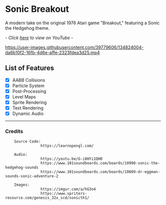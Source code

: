 # Sonic Breakout

A modern take on the original 1976 Atari game "Breakout," featuring a Sonic the Hedgehog theme.

*- Click <a href="https://www.youtube.com/watch?v=K1eCgV0rLbk&t=2s" target="_blank">here</a> to view on YouTube -*

https://user-images.githubusercontent.com/39779606/134824004-da6b10f2-16fb-4d6e-affe-2323fdea3d25.mp4

## List of Features

- [x] AABB Collisions
- [x] Particle System
- [x] Post-Processing
- [x] Level Maps
- [x] Sprite Rendering
- [x] Text Rendering
- [x] Dynamic Audio

---

### Credits
        
        Source Code:
                    https://learnopengl.com/
                    
        Audio:
                    https://youtu.be/G-i8HYi1QH0
                    https://www.101soundboards.com/boards/10990-sonic-the-hedgehog-sounds
                    https://www.101soundboards.com/boards/10609-dr-eggman-sounds-sonic-adventure-2
                    
        Images:
                    https://imgur.com/a/hG3o4
                    https://www.spriters-resource.com/genesis_32x_scd/sonicth1/
